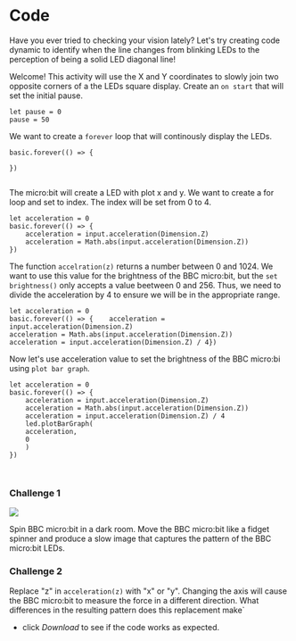 # Code

Have you ever tried to checking your vision lately? Let's try creating code dynamic to identify when the line changes from blinking LEDs to the perception of being a solid LED diagonal line!

Welcome! This activity will use the X and Y coordinates to slowly join two opposite corners of a the LEDs square display. Create an  `on start` that will set the initial pause.  

```blocks
let pause = 0
pause = 50

```

We want to create a `forever` loop that will continously display the LEDs.


```blocks
basic.forever(() => {
	
})


```

The micro:bit will create a LED with plot x and y. We want to create a for loop and set to index. The index will be set from 0 to 4.  

```blocks
let acceleration = 0
basic.forever(() => {
    acceleration = input.acceleration(Dimension.Z)
    acceleration = Math.abs(input.acceleration(Dimension.Z))
})

```

The function `accelration(z)` returns a number between 0 and 1024. We want to use this value for the brightness of the BBC micro:bit, but the `set brightness()` only accepts a value beetween 0 and 256. Thus, we need to divide the acceleration by 4 to ensure we will be in the appropriate range. 

```blocks
let acceleration = 0
basic.forever(() => {    acceleration = input.acceleration(Dimension.Z)    
acceleration = Math.abs(input.acceleration(Dimension.Z))   
acceleration = input.acceleration(Dimension.Z) / 4}) 

```

Now let's use acceleration value to set the brightness of the BBC micro:bi using `plot bar graph`.


```blocks
let acceleration = 0
basic.forever(() => {
    acceleration = input.acceleration(Dimension.Z)
    acceleration = Math.abs(input.acceleration(Dimension.Z))
    acceleration = input.acceleration(Dimension.Z) / 4
    led.plotBarGraph(
    acceleration,
    0
    )
})



```

### Challenge 1


![](\static\mb\courses\stem\acc\acc_challenge1.jpg)

Spin BBC micro:bit in a dark room. Move the BBC micro:bit like a fidget spinner and produce a slow image that captures the pattern of the BBC micro:bit LEDs.

### Challenge 2

Replace "z" in `acceleration(z)` with "x" or "y". Changing the axis will cause the BBC micro:bit to measure the force in a different direction. What differences in the resulting pattern does this replacement make`

* click *Download* to see if the code works as expected.
